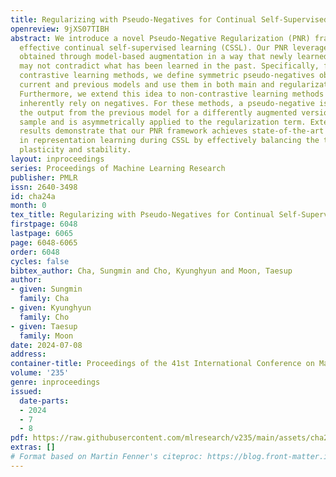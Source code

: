 ```yaml
---
title: Regularizing with Pseudo-Negatives for Continual Self-Supervised Learning
openreview: 9jXS07TIBH
abstract: We introduce a novel Pseudo-Negative Regularization (PNR) framework for
  effective continual self-supervised learning (CSSL). Our PNR leverages pseudo-negatives
  obtained through model-based augmentation in a way that newly learned representations
  may not contradict what has been learned in the past. Specifically, for the InfoNCE-based
  contrastive learning methods, we define symmetric pseudo-negatives obtained from
  current and previous models and use them in both main and regularization loss terms.
  Furthermore, we extend this idea to non-contrastive learning methods which do not
  inherently rely on negatives. For these methods, a pseudo-negative is defined as
  the output from the previous model for a differently augmented version of the anchor
  sample and is asymmetrically applied to the regularization term. Extensive experimental
  results demonstrate that our PNR framework achieves state-of-the-art performance
  in representation learning during CSSL by effectively balancing the trade-off between
  plasticity and stability.
layout: inproceedings
series: Proceedings of Machine Learning Research
publisher: PMLR
issn: 2640-3498
id: cha24a
month: 0
tex_title: Regularizing with Pseudo-Negatives for Continual Self-Supervised Learning
firstpage: 6048
lastpage: 6065
page: 6048-6065
order: 6048
cycles: false
bibtex_author: Cha, Sungmin and Cho, Kyunghyun and Moon, Taesup
author:
- given: Sungmin
  family: Cha
- given: Kyunghyun
  family: Cho
- given: Taesup
  family: Moon
date: 2024-07-08
address:
container-title: Proceedings of the 41st International Conference on Machine Learning
volume: '235'
genre: inproceedings
issued:
  date-parts:
  - 2024
  - 7
  - 8
pdf: https://raw.githubusercontent.com/mlresearch/v235/main/assets/cha24a/cha24a.pdf
extras: []
# Format based on Martin Fenner's citeproc: https://blog.front-matter.io/posts/citeproc-yaml-for-bibliographies/
---
```

